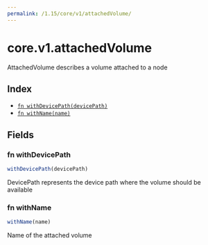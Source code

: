 ```yaml
---
permalink: /1.15/core/v1/attachedVolume/
---
```


# core.v1.attachedVolume

AttachedVolume describes a volume attached to a node

## Index

* [`fn withDevicePath(devicePath)`](#fn-withdevicepath)
* [`fn withName(name)`](#fn-withname)

## Fields

### fn withDevicePath

```ts
withDevicePath(devicePath)
```

DevicePath represents the device path where the volume should be available

### fn withName

```ts
withName(name)
```

Name of the attached volume